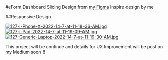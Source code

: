 #eForm Dashboard 
Slicing Design from [my Figma](https://www.figma.com/file/GYlGYKZo6IhBMOscGDKrCJ/SPL-Online?node-id=1%3A2])
Inspire design by me

##Responsive Design

[![127-i-Phone-X-2022-14-7-at-11-18-36-AM.jpg](https://i.postimg.cc/FHPHNpxz/127-i-Phone-X-2022-14-7-at-11-18-36-AM.jpg)](https://postimg.cc/hXdB096R)
[![127-i-Pad-2022-14-7-at-11-19-09-AM.jpg](https://i.postimg.cc/tgYCT6r5/127-i-Pad-2022-14-7-at-11-19-09-AM.jpg)](https://postimg.cc/wtYd41Yy)
[![127-Generic-Laptop-2022-14-7-at-11-19-30-AM.jpg](https://i.postimg.cc/T12sdV02/127-Generic-Laptop-2022-14-7-at-11-19-30-AM.jpg)](https://postimg.cc/FdqpGJww)

This project will be continue and details for UX Improvement will be post on my Medium soon !!
